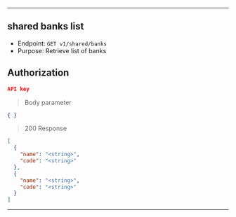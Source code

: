 
----------------------------------------------------------------------------------
## shared banks list
* Endpoint: `GET v1/shared/banks`
* Purpose: Retrieve list of banks

## Authorization

```json
API key
```

> Body parameter
```json
{ }
```

> 200 Response

```json
[
  {
    "name": "<string>",
    "code": "<string>"
  },
  {
    "name": "<string>",
    "code": "<string>"
  }
]
```
-----------------------------------------------------------------------------